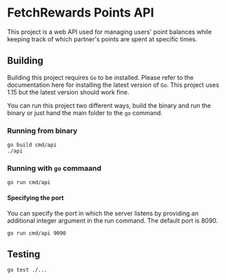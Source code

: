 # FetchRewards Points API
This project is a web API used for managing users' point balances while keeping track of which partner's points are spent at specific times.

## Building
Building this project requires `Go` to be installed. Please refer to the documentation here for installing the latest version of `Go`. This project uses 1.15 but the latest version should work fine.

You can run this project two different ways, build the binary and run the binary or just hand the main folder to the `go` command.

### Running from binary
```
go build cmd/api
./api
```
### Running with `go` commaand
```
go run cmd/api
```
#### Specifying the port
You can specify the port in which the server listens by providing an additional integer argument in the run command. The default port is 8090.
```
go run cmd/api 9090
```

## Testing
```
go test ./...
```